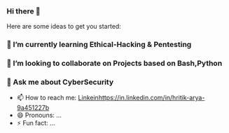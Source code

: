 ### Hi there 👋

<!--
**Hritik-Cybersec/Hritik-Cybersec** is a ✨ _special_ ✨ repository because its `README.md` (this file) appears on your GitHub profile.
-->

Here are some ideas to get you started:
### 🌱 I’m currently learning Ethical-Hacking & Pentesting
### 👯 I’m looking to collaborate on Projects based on Bash,Python
### 💬 Ask me about CyberSecurity
- 📫 How to reach me: [Linkein](Linkedin)https://in.linkedin.com/in/hritik-arya-9a451227b
- 😄 Pronouns: ...
- ⚡ Fun fact: ...
